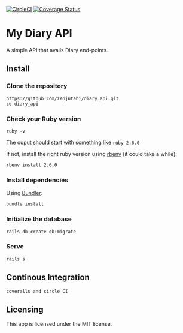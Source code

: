 [![CircleCI](https://circleci.com/gh/zenjutahi/diary_api.svg?style=svg)](https://circleci.com/gh/zenjutahi/diary_api)
[![Coverage Status](https://coveralls.io/repos/github/zenjutahi/diary_api/badge.svg?branch=develop)](https://coveralls.io/github/zenjutahi/diary_api?branch=develop)

# My Diary API
A simple API that avails Diary end-points.

## Install

### Clone the repository

```shell
https://github.com/zenjutahi/diary_api.git
cd diary_api
```

### Check your Ruby version

```shell
ruby -v
```

The ouput should start with something like `ruby 2.6.0`

If not, install the right ruby version using [rbenv](https://github.com/rbenv/rbenv) (it could take a while):

```shell
rbenv install 2.6.0
```

### Install dependencies

Using [Bundler](https://github.com/bundler/bundler):

```shell
bundle install
```

### Initialize the database

```shell
rails db:create db:migrate
```

### Serve

```shell
rails s
```

## Continous Integration

```shell
coveralls and circle CI
```

## Licensing
This app is licensed under the MIT license.
